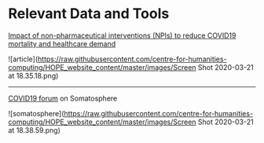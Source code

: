 # Relevant Data and Tools 
 
[Impact of non-pharmaceutical interventions (NPIs) to reduce COVID19 mortality and healthcare demand](https://www.imperial.ac.uk/media/imperial-college/medicine/sph/ide/gida-fellowships/Imperial-College-COVID19-NPI-modelling-16-03-2020.pdf) 

![article](https://raw.githubusercontent.com/centre-for-humanities-computing/HOPE_website_content/master/images/Screen Shot 2020-03-21 at 18.35.18.png)

---

[COVID19 forum](http://somatosphere.net/2020/covid-19-forum-introduction.html/) on Somatosphere

![somatosphere](https://raw.githubusercontent.com/centre-for-humanities-computing/HOPE_website_content/master/images/Screen Shot 2020-03-21 at 18.38.59.png)

